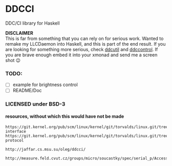 DDCCI
========
DDC/CI library for Haskell


**DISCLAIMER** \
This is far from something that you can rely on for serious
work. Wanted to remake my LLCDaemon into Haskell, and this
is part of the end result.  If you are looking for something
more serious, check [ddcutil](https://www.ddcutil.com/) and
[ddccontrol](https://github.com/ddccontrol). If you are brave enough
embed it into your xmonad and send me a screen shot :wink:


### TODO:
 - [ ] example for brightness control
 - [ ] README/Doc

### LICENSED under BSD-3

#### resources, without which this would have not be made
```
https://git.kernel.org/pub/scm/linux/kernel/git/torvalds/linux.git/tree/Documentation/i2c/dev-interface
https://git.kernel.org/pub/scm/linux/kernel/git/torvalds/linux.git/tree/Documentation/i2c/i2c-protocol

http://jaffar.cs.msu.su/oleg/ddcci/
	http://measure.feld.cvut.cz/groups/micro/soucastky/spec/serial_p/Access_bus_spec_3_0.pdf
```
